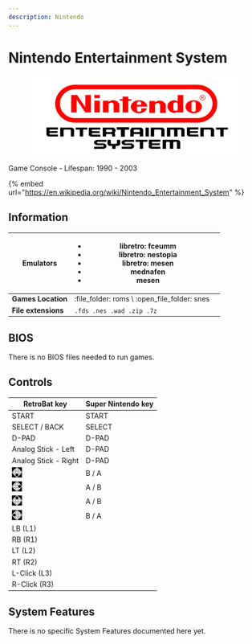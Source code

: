 ```yaml
---
description: Nintendo
---
```


# Nintendo Entertainment System

<figure><img src="https://raw.githubusercontent.com/fabricecaruso/es-theme-carbon/master/art/logos/nes.svg" alt=""><figcaption></figcaption></figure>

Game Console - Lifespan: 1990 - 2003

{% embed url="https://en.wikipedia.org/wiki/Nintendo_Entertainment_System" %}

## Information

| **Emulators**       | <ul><li>libretro: fceumm</li><li>libretro: nestopia</li><li>libretro: mesen</li><li>mednafen</li><li>mesen</li></ul> |   |
| ------------------- | -------------------------------------------------------------------------------------------------------------------- | - |
| **Games Location**  | :file\_folder: roms \ :open\_file\_folder: snes                                                                      |   |
| **File extensions** | `.fds .nes .wad .zip .7z`                                                                                            |   |

## BIOS

There is no BIOS files needed to run games.

## Controls

| RetroBat key                                                                    | Super Nintendo key |
| ------------------------------------------------------------------------------- | ------------------ |
| START                                                                           | START              |
| SELECT / BACK                                                                   | SELECT             |
| D-PAD                                                                           | D-PAD              |
| Analog Stick - Left                                                             | D-PAD              |
| Analog Stick - Right                                                            | D-PAD              |
| ![A](<../../.gitbook/assets/image (1) (2).png>)                                 | B / A              |
| ![B](<../../.gitbook/assets/image (4).png>)                                     | A / B              |
| <img src="../../.gitbook/assets/image (3) (1).png" alt="" data-size="original"> | A / B              |
| <img src="../../.gitbook/assets/image (2) (1).png" alt="" data-size="line">     | B / A              |
| LB (L1)                                                                         |                    |
| RB (R1)                                                                         |                    |
| LT (L2)                                                                         |                    |
| RT (R2)                                                                         |                    |
| L-Click (L3)                                                                    |                    |
| R-Click (R3)                                                                    |                    |

## System Features

There is no specific System Features documented here yet.
